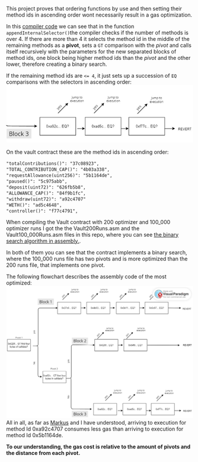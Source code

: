 This project proves that ordering functions by use and then setting their method ids in ascending order wont necessarily result in a gas optimization.

In this [compiler code](https://github.com/ethereum/solidity/blob/0cb279494a9af0938dfbf2ca5d0b21115198e8bb/libsolidity/codegen/ContractCompiler.cpp#LL326C1-L388C2) we can see that in the function `appendInternalSelector()`the compiler checks if the number of methods is over 4. If there are more than 4 it selects the method id in the middle of the remaining methods as a **pivot**, sets a `GT` comparison with the _pivot_ and calls itself recursively with the parameters for the new separated blocks of method ids, one block being higher method ids than the _pivot_ and the other lower, therefore creating a binary search.

If the remaining method ids are `<= 4`, it just sets up a succession of `EQ` comparisons with the selectors in ascending order:
![Block with under <=4 method ids](blockUnder5.png)

On the vault contract these are the method ids in ascending order:

```
"totalContributions()": "37c08923",
"TOTAL_CONTRIBUTION_CAP()": "4b03a338",
"requestAllowance(uint256)": "5b1164de",
"paused()": "5c975abb",
"deposit(uint72)": "626fb5b8",
"ALLOWANCE_CAP()": "84f9b1fc",
"withdraw(uint72)": "a92c4707"
"WETH()": "ad5c4648",
"controller()": "f77c4791",
```

When compiling the Vault contract with 200 optimizer and 100_000 optimizer runs I got the the Vault200Runs.asm and the Vault100_000Runs.asm files in this repo, where you can see [the binary search algorithm in assembly.](https://github.com/0xArcturus/binarysearch/blob/40b4e8983d12b286fc56d7d484dc3ae8d1332943/Vault.asm#LL274C1-L344C13).

In both of them you can see that the contract implements a binary search, where the 100_000 runs file has two pivots and is more optimized than the 200 runs file, that implements one pivot.

The following flowchart describes the assembly code of the most optimized:
![flowchart](flowchart.jpg)
All in all, as far as [Markus](https://github.com/MarkuSchick) and I have understood, arriving to execution for method Id 0xa92c4707 consumes less gas than arriving to execution for method Id 0x5b1164de.

**To our understanding, the gas cost is relative to the amount of pivots and the distance from each pivot.**
